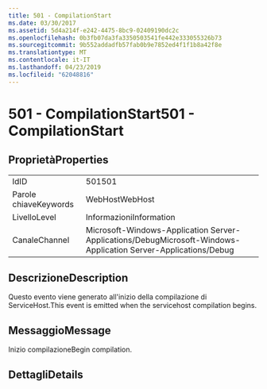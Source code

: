 ```yaml
---
title: 501 - CompilationStart
ms.date: 03/30/2017
ms.assetid: 5d4a214f-e242-4475-8bc9-02409190dc2c
ms.openlocfilehash: 0b3fb07da3fa3350503541fe442e333055326b73
ms.sourcegitcommit: 9b552addadfb57fab0b9e7852ed4f1f1b8a42f8e
ms.translationtype: MT
ms.contentlocale: it-IT
ms.lasthandoff: 04/23/2019
ms.locfileid: "62048816"
---
```

# <a name="501---compilationstart"></a><span data-ttu-id="86b81-102">501 - CompilationStart</span><span class="sxs-lookup"><span data-stu-id="86b81-102">501 - CompilationStart</span></span>
## <a name="properties"></a><span data-ttu-id="86b81-103">Proprietà</span><span class="sxs-lookup"><span data-stu-id="86b81-103">Properties</span></span>  
  
|||  
|-|-|  
|<span data-ttu-id="86b81-104">Id</span><span class="sxs-lookup"><span data-stu-id="86b81-104">ID</span></span>|<span data-ttu-id="86b81-105">501</span><span class="sxs-lookup"><span data-stu-id="86b81-105">501</span></span>|  
|<span data-ttu-id="86b81-106">Parole chiave</span><span class="sxs-lookup"><span data-stu-id="86b81-106">Keywords</span></span>|<span data-ttu-id="86b81-107">WebHost</span><span class="sxs-lookup"><span data-stu-id="86b81-107">WebHost</span></span>|  
|<span data-ttu-id="86b81-108">Livello</span><span class="sxs-lookup"><span data-stu-id="86b81-108">Level</span></span>|<span data-ttu-id="86b81-109">Informazioni</span><span class="sxs-lookup"><span data-stu-id="86b81-109">Information</span></span>|  
|<span data-ttu-id="86b81-110">Canale</span><span class="sxs-lookup"><span data-stu-id="86b81-110">Channel</span></span>|<span data-ttu-id="86b81-111">Microsoft-Windows-Application Server-Applications/Debug</span><span class="sxs-lookup"><span data-stu-id="86b81-111">Microsoft-Windows-Application Server-Applications/Debug</span></span>|  
  
## <a name="description"></a><span data-ttu-id="86b81-112">Descrizione</span><span class="sxs-lookup"><span data-stu-id="86b81-112">Description</span></span>  
 <span data-ttu-id="86b81-113">Questo evento viene generato all'inizio della compilazione di ServiceHost.</span><span class="sxs-lookup"><span data-stu-id="86b81-113">This event is emitted when the servicehost compilation begins.</span></span>  
  
## <a name="message"></a><span data-ttu-id="86b81-114">Messaggio</span><span class="sxs-lookup"><span data-stu-id="86b81-114">Message</span></span>  
 <span data-ttu-id="86b81-115">Inizio compilazione</span><span class="sxs-lookup"><span data-stu-id="86b81-115">Begin compilation.</span></span>  
  
## <a name="details"></a><span data-ttu-id="86b81-116">Dettagli</span><span class="sxs-lookup"><span data-stu-id="86b81-116">Details</span></span>
